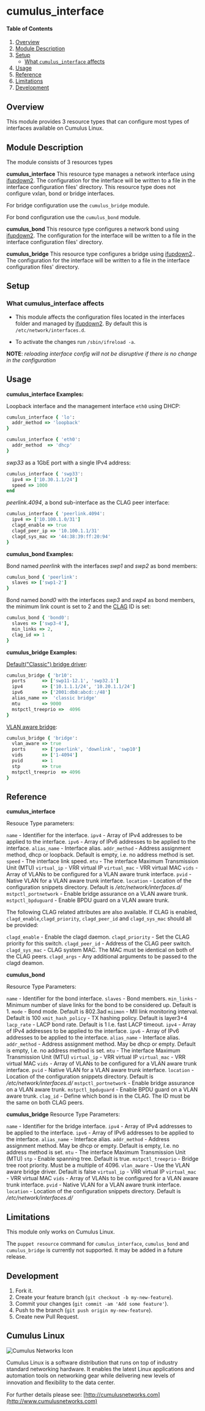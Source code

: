 # cumulus_interface

#### Table of Contents

1. [Overview](#overview)
2. [Module Description](#module-description)
3. [Setup](#setup)
    * [What `cumulus_interface` affects](#what-cumulus_interface-affects)
4. [Usage](#usage)
5. [Reference](#reference)
5. [Limitations](#limitations)
6. [Development](#development)

## Overview

This module provides 3 resource types that can configure
most types of interfaces available on Cumulus Linux.

## Module Description

The module consists of 3 resources types

**cumulus_interface**
This resource type manages a network interface using [ifupdown2](http://docs.cumulusnetworks.com/display/CL25/Network+Interface+Management+Using+ifupdown2). The configuration for the interface will be written to a file in the interface configuration files' directory. This resource type does not configure vxlan, bond or bridge interfaces. 

For bridge configuration use the `cumulus_bridge` module. 

For bond configuration use the `cumulus_bond` module.

**cumulus_bond**
This resource type configures a network bond using [ifupdown2](http://docs.cumulusnetworks.com/display/CL25/Network+Interface+Management+Using+ifupdown2). The configuration for the interface will be written to a file in the interface configuration files' directory.

**cumulus_bridge**
This resource type configures a bridge using [ifupdown2](http://docs.cumulusnetworks.com/display/CL25/Network+Interface+Management+Using+ifupdown2).. The configuration for the interface will be written to a file in the interface configuration files' directory.


## Setup

### What cumulus_interface affects

* This module affects the configuration files located in the interfaces folder and managed by [ifupdown2](http://docs.cumulusnetworks.com/display/CL25/Network+Interface+Management+Using+ifupdown2).
By default this is `/etc/network/interfaces.d`.

* To activate the changes run `/sbin/ifreload -a`.

 **NOTE**: 
_reloading interface config will not be disruptive if there is no change in the configuration_


## Usage

**cumulus_interface Examples:**

Loopback interface and the management interface `eth0` using DHCP:

```ruby
cumulus_interface { 'lo':
  addr_method => 'loopback'
}

cumulus_interface { 'eth0':
  addr_method  => 'dhcp'
}
```

*swp33* as a 1GbE port with a single IPv4 address:

```ruby
cumulus_interface { 'swp33':
  ipv4 => ['10.30.1.1/24']
  speed => 1000
end
```

*peerlink.4094*, a bond sub-interface as the CLAG peer interface:

```ruby
cumulus_interface { 'peerlink.4094':
  ipv4 => ['10.100.1.0/31']
  clagd_enable => true
  clagd_peer_ip => '10.100.1.1/31'
  clagd_sys_mac => '44:38:39:ff:20:94'
}
```

**cumulus_bond Examples:**

Bond named *peerlink* with the interfaces *swp1* and *swp2* as bond members:

```ruby
cumulus_bond { 'peerlink':
  slaves => ['swp1-2']
}
```

Bond named *bond0* with the interfaces  *swp3* and  *swp4* as  bond members, the minimum link count is set to 2 and the [CLAG](http://docs.cumulusnetworks.com/display/CL25/Multi-Chassis+Link+Aggregation+-+CLAG+-+MLAG) ID is set:

```ruby
cumulus_bond { 'bond0':
  slaves => ['swp3-4'],
  min_links => 2,
  clag_id => 1
}
```

**cumulus_bridge Examples:**

[Default("Classic") bridge driver](http://docs.cumulusnetworks.com/display/CL25/Ethernet+Bridging+-+VLANs):

```ruby
cumulus_bridge { 'br10':
  ports      => ['swp11-12.1', 'swp32.1']
  ipv4       => ['10.1.1.1/24', '10.20.1.1/24']
  ipv6       => ['2001:db8:abcd::/48']
  alias_name =>  'classic bridge'
  mtu        => 9000
  mstpctl_treeprio =>  4096
}
```

[VLAN aware bridge](http://docs.cumulusnetworks.com/display/CL25/VLAN-aware+Bridge+Mode+for+Large-scale+Layer+2+Environments):

```ruby
cumulus_bridge { 'bridge':
  vlan_aware => true
  ports      => ['peerlink', 'downlink', 'swp10']
  vids       => ['1-4094']
  pvid       => 1
  stp        => true
  mstpctl_treeprio  => 4096
}
```

## Reference

**cumulus_interface**

Resouce Type parameters:

`name` - Identifier for the interface.
`ipv4` - Array of IPv4 addresses to be applied to the interface.
`ipv6` - Array of IPv6 addresses to be applied to the interface.
`alias_name` - Interface alias.
`addr_method` - Address assignment method, dhcp or loopback. Default is empty, i.e. no address method is set.
`speed` - The interface link speed.
`mtu` - The interface Maximum Transmission Unit (MTU)
`virtual_ip` - VRR virtual IP
`virtual_mac` - VRR virtual MAC
`vids` - Array of VLANs to be configured for a VLAN aware trunk interface.
`pvid` - Native VLAN for a VLAN aware trunk interface.
`location` - Location of the configuration snippets directory. Default is */etc/network/interfaces.d/*
`mstpctl_portnetwork` - Enable bridge assurance on a VLAN aware trunk.
`mstpctl_bpduguard` - Enable BPDU guard on a VLAN aware trunk.

The following CLAG related attributes are also available. If CLAG is enabled, ``clagd_enable``,``clagd_priority``, ``clagd_peer_id`` and ``clagd_sys_mac`` should all be provided:

``clagd_enable`` - Enable the clagd daemon.
``clagd_priority`` - Set the CLAG priority for this switch.
``clagd_peer_id`` - Address of the CLAG peer switch.
``clagd_sys_mac`` - CLAG system MAC. The MAC must be identical on both of the CLAG peers.
``clagd_args`` - Any additional arguments to be passed to the clagd deamon.

**cumulus_bond**

Resource Type Parameters:

``name`` - Identifier for the bond interface.
``slaves`` - Bond members.
``min_links`` - Minimum number of slave links for the bond to be considered up. Default is 1.
``mode`` - Bond mode. Default is 802.3ad
``miimon`` - MII link monitoring interval. Default is 100
``xmit_hash_policy`` - TX hashing policy. Default is layer3+4
``lacp_rate`` - LACP bond rate. Default is 1 I.e. fast LACP timeout.
``ipv4`` - Array of IPv4 addresses to be applied to the interface.
``ipv6`` - Array of IPv6 addresses to be applied to the interface.
``alias_name`` - Interface alias.
``addr_method`` - Address assignment method. May be dhcp or empty. Default is empty, I.e. no address method is set.
``mtu`` - The interface Maximum Transmission Unit (MTU)
``virtual_ip`` - VRR virtual IP
``virtual_mac`` - VRR virtual MAC
``vids`` - Array of VLANs to be configured for a VLAN aware trunk interface.
``pvid`` - Native VLAN for a VLAN aware trunk interface.
``location`` - Location of the configuration snippets directory. Default is */etc/network/interfaces.d/*
``mstpctl_portnetwork`` - Enable bridge assurance on a VLAN aware trunk.
``mstpctl_bpduguard`` - Enable BPDU guard on a VLAN aware trunk.
 ``clag_id`` - Define which bond is in the CLAG. The ID must be the same on both CLAG peers.

**cumulus_bridge**
Resource Type Parameters:

`name` - Identifier for the bridge interface.
`ipv4` - Array of IPv4 addresses to be applied to the interface.
`ipv6` - Array of IPv6 addresses to be applied to the interface.
`alias_name` - Interface alias.
`addr_method` - Address assignment method. May be dhcp or empty. Default is empty, I.e. no address method is set.
`mtu` - The interface Maximum Transmission Unit (MTU)
`stp` - Enable spanning tree. Default is true.
`mstpctl_treeprio` - Bridge tree root priority. Must be a multiple of 4096.
`vlan_aware` - Use the VLAN aware bridge driver. Default is false
`virtual_ip` - VRR virtual IP
`virtual_mac` - VRR virtual MAC
`vids` - Array of VLANs to be configured for a VLAN aware trunk interface.
`pvid` - Native VLAN for a VLAN aware trunk interface.
`location` - Location of the configuration snippets directory. Default is */etc/network/interfaces.d/*

## Limitations

This module only works on Cumulus Linux.

The ``puppet resource`` command for `cumulus_interface`, `cumulus_bond` and
`cumulus_bridge` is currently not supported. It may be added in a future release.

## Development

1. Fork it.
2. Create your feature branch (`git checkout -b my-new-feature`).
3. Commit your changes (`git commit -am 'Add some feature'`).
4. Push to the branch (`git push origin my-new-feature`).
5. Create new Pull Request.

## Cumulus Linux

![Cumulus Networks Icon](http://cumulusnetworks.com/static/cumulus/img/logo_2014.png)

Cumulus Linux is a software distribution that runs on top of industry standard
networking hardware. It enables the latest Linux applications and automation
tools on networking gear while delivering new levels of innovation and
ﬂexibility to the data center.

For further details please see: [http://cumulusnetworks.com](http://www.cumulusnetworks.com)
